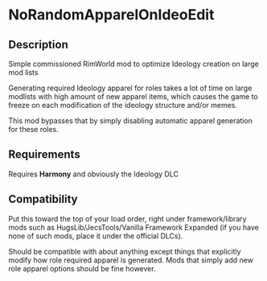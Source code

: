 # NoRandomApparelOnIdeoEdit

## Description
Simple commissioned RimWorld mod to optimize Ideology creation on large mod lists

Generating required Ideology apparel for roles takes a lot of time on large modlists with high amount of new apparel items, which causes the game to freeze on each modification of the ideology structure and/or memes.

This mod bypasses that by simply disabling automatic apparel generation for these roles.

## Requirements

Requires **Harmony** and obviously the Ideology DLC

## Compatibility

Put this toward the top of your load order, right under framework/library mods such as HugsLib/JecsTools/Vanilla Framework Expanded (if you have none of such mods, place it under the official DLCs).

Should be compatible with about anything except things that explicitly modify how role required apparel is generated. Mods that simply add new role apparel options should be fine however.
